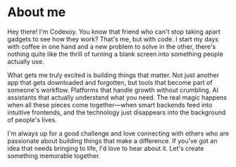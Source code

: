 # About me
Hey there! I'm Codexoy. You know that friend who can't stop taking apart gadgets to see how they work? That's me, but with code. I start my days with coffee in one hand and a new problem to solve in the other, there's nothing quite like the thrill of turning a blank screen into something people actually use.

What gets me truly excited is building things that matter. Not just another app that gets downloaded and forgotten, but tools that become part of someone's workflow. Platforms that handle growth without crumbling. AI assistants that actually understand what you need. The real magic happens when all these pieces come together—when smart backends feed into intuitive frontends, and the technology just disappears into the background of people's lives.

I'm always up for a good challenge and love connecting with others who are passionate about building things that make a difference. If you've got an idea that needs bringing to life, I'd love to hear about it. Let's create something memorable together.
